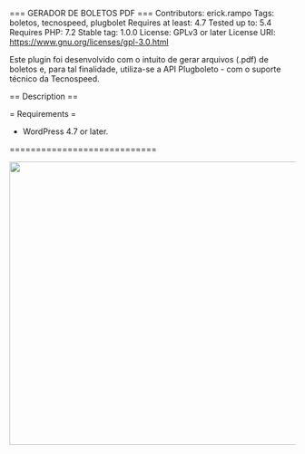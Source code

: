 === GERADOR DE BOLETOS PDF ===
Contributors: erick.rampo
Tags: boletos, tecnospeed, plugbolet
Requires at least: 4.7
Tested up to: 5.4
Requires PHP: 7.2
Stable tag: 1.0.0
License: GPLv3 or later
License URI: https://www.gnu.org/licenses/gpl-3.0.html

Este plugin foi desenvolvido com o intuito de gerar arquivos (.pdf) de boletos e, para tal finalidade, utiliza-se a API Plugboleto - com o suporte técnico da Tecnospeed.

== Description ==

= Requirements =

* WordPress 4.7 or later.

============================
<br>

<p align="center">
    <img width="1000" height="500" src="gerador-de-boletos.gif">
</p>

